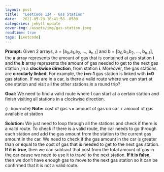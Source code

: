 ```yaml
---
layout: post
title:  "LeetCode 134 - Gas Station"
date:   2021-05-20 16:41:58 -0500
categories: jekyll update
cover-img: /assets/img/gas-station.jpeg
readtime: true
tags: [Leetcode]
---
```

**Prompt:** Given 2 arrays, a = [a<sub>0</sub>,a<sub>1</sub>,a<sub>2</sub>, …, a<sub>n-1</sub>] and b = [b<sub>0</sub>,b<sub>1</sub>,b<sub>2</sub>, …, b<sub>n-1</sub>], the **a** array represents the amount of gas that is contained at gas station **i** and the **b** array represents the amount of gas needed to get to the next gas station ,in a **clockwise direction**, from station **i**. Moreover, the gas stations are **circularly linked**. For example, the **i=n-1** gas station is linked with **i=0** gas station. If we are in a car, is there a valid route where we can start at one station and visit all the other stations in a round trip?

**Goal:** We need to find a valid route where I can start at a certain station and finish visiting all stations in a clockwise direction.

{: .box-note}
**Note:** cost of gas <= amount of gas on car + amount of gas available at station

**Solution:** We just need to loop through all the stations and check if there is a valid route. To check if there is a valid route, the car needs to go through each station and add the gas amount from the station to the current gas amount in the car. We need to check if the gas amount in the car is greater than or equal to the cost of gas that is needed to get to the next gas station. **If it is true**, then we can subtract that cost from the total amount of gas in the car cause we need to use it to travel to the next station. **If it is false**, then we don’t have enough gas to move to the next gas station so it can be confirmed that it is not a valid route.
